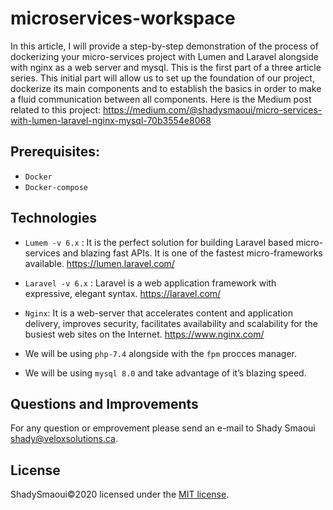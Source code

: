# microservices-workspace

In this article, I will provide a step-by-step demonstration of the process of dockerizing your micro-services project with Lumen and Laravel alongside with nginx as a web server and mysql. This is the first part of a three article series.
This initial part will allow us to set up the foundation of our project, dockerize its main components and to establish the basics in order to make a fluid communication between all components.
Here is the Medium post related to this project:
https://medium.com/@shadysmaoui/micro-services-with-lumen-laravel-nginx-mysql-70b3554e8068

## Prerequisites:

- `Docker`
- `Docker-compose`

## Technologies
- `Lumem -v 6.x` : It is the perfect solution for building Laravel based micro-services and blazing fast APIs. It is one of the fastest micro-frameworks available.
https://lumen.laravel.com/

- `Laravel -v 6.x` : Laravel is a web application framework with expressive, elegant syntax.
https://laravel.com/

- `Nginx`: It is a web-server that accelerates content and application delivery, improves security, facilitates availability and scalability for the busiest web sites on the Internet.
https://www.nginx.com/

- We will be using `php-7.4` alongside with the `fpm` procces manager.
- We will be using `mysql 8.0` and take advantage of it’s blazing speed.


## Questions and Improvements

For any question or emprovement please send an e-mail to Shady Smaoui [shady@veloxsolutions.ca](mailto:shady@veloxsolutions.ca).

## License

ShadySmaoui©2020 licensed under the [MIT license](https://opensource.org/licenses/MIT).
